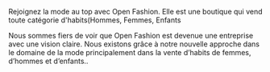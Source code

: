 Rejoignez la mode au top avec Open Fashion. Elle est une boutique qui vend toute catégorie d'habits(Hommes, Femmes, Enfants

Nous sommes fiers de voir que Open Fashion est devenue une entreprise avec une vision claire. Nous existons grâce à notre nouvelle approche dans le domaine de la mode principalement dans la vente d’habits de femmes, d’hommes et d’enfants..
